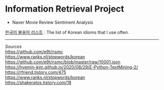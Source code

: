 # Information Retrieval Project
- Naver Movie Review Sentiment Analysis

[한국어 불용어 리스트](https://github.com/nooblette/SentimentAnalysis/blob/main/K_Stopword.txt) : The list of Korean idioms that I use often.  
  
  
--------------------------------------------------------------------------------
*Sources*  
https://github.com/e9t/nsmc  
https://www.ranks.nl/stopwords/korean  
https://github.com/e9t/nsmc/blob/master/raw/10001.json  
https://hyemin-kim.github.io/2020/08/29/E-Python-TextMining-2/  
https://rfriend.tistory.com/475  
https://www.ranks.nl/stopwords/korean  
https://shakeratos.tistory.com/18  
